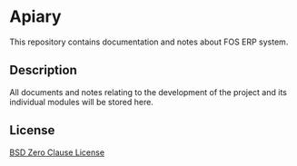 # Apiary
This repository contains documentation and notes about FOS ERP system.

## Description
All documents and notes relating to the development of the project and its individual modules will be stored here.

## License
[BSD Zero Clause License](https://choosealicense.com/licenses/0bsd/)